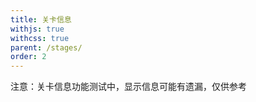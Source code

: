 ```yaml
---
title: 关卡信息
withjs: true
withcss: true
parent: /stages/
order: 2
---
```

注意：关卡信息功能测试中，显示信息可能有遗漏，仅供参考